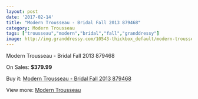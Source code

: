 ```yaml
---
layout: post
date: '2017-02-14'
title: "Modern Trousseau - Bridal Fall 2013 879468"
category: Modern Trousseau
tags: ["trousseau","modern","bridal","fall","granddressy"]
image: http://img.granddressy.com/10543-thickbox_default/modern-trousseau-bridal-fall-2013-879468.jpg
---
```

Modern Trousseau - Bridal Fall 2013 879468

On Sales: **$379.99**
<a href="https://www.granddressy.com/en/modern-trousseau/9665-modern-trousseau-bridal-fall-2013-879468.html"><amp-img layout="responsive" width="600" height="600" src="//img.granddressy.com/10543-thickbox_default/modern-trousseau-bridal-fall-2013-879468.jpg" alt="Modern Trousseau - Bridal Fall 2013 879468 0" /></a>

Buy it: [Modern Trousseau - Bridal Fall 2013 879468](https://www.granddressy.com/en/modern-trousseau/9665-modern-trousseau-bridal-fall-2013-879468.html "Modern Trousseau - Bridal Fall 2013 879468")

View more: [Modern Trousseau](https://www.granddressy.com/en/261-modern-trousseau "Modern Trousseau")